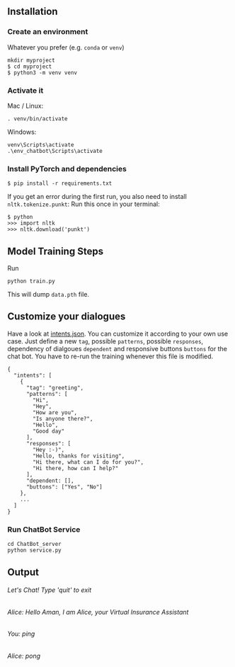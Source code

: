 ## Installation

### Create an environment
Whatever you prefer (e.g. `conda` or `venv`)
```console
mkdir myproject
$ cd myproject
$ python3 -m venv venv
```

### Activate it
Mac / Linux:
```console
. venv/bin/activate
```
Windows:
```console
venv\Scripts\activate
.\env_chatbot\Scripts\activate
```
### Install PyTorch and dependencies
```
$ pip install -r requirements.txt
```

If you get an error during the first run, you also need to install `nltk.tokenize.punkt`:
Run this once in your terminal:
 ```console
$ python
>>> import nltk
>>> nltk.download('punkt')
```

## Model Training Steps
Run
```console
python train.py
```
This will dump `data.pth` file.

## Customize your dialogues
Have a look at [intents.json](intents.json). You can customize it according to your own use case. Just define a new `tag`, possible `patterns`, possible `responses`, dependency of dialgoues `dependent` and responsive buttons `buttons` for the chat bot. You have to re-run the training whenever this file is modified.
```console
{
  "intents": [
    {
      "tag": "greeting",
      "patterns": [
        "Hi",
        "Hey",
        "How are you",
        "Is anyone there?",
        "Hello",
        "Good day"
      ],
      "responses": [
        "Hey :-)",
        "Hello, thanks for visiting",
        "Hi there, what can I do for you?",
        "Hi there, how can I help?"
      ],
      "dependent: [],
      "buttons": ["Yes", "No"]
    },
    ...
  ]
}
```

### Run ChatBot Service
```console
cd ChatBot_server
python service.py
```

## Output
###### Let's Chat! Type 'quit' to exit
###### Alice: Hello Aman, I am Alice, your Virtual Insurance Assistant
###### You: ping
###### Alice: pong
